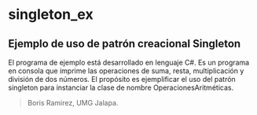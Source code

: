 # singleton_ex
## Ejemplo de uso de patrón creacional Singleton

El programa de ejemplo está desarrollado en lenguaje C#. Es un programa en consola que imprime las operaciones de suma, resta, multiplicación y división de dos números. El propósito es ejemplificar el uso del patrón singleton para instanciar la clase de nombre OperacionesAritméticas.


>Boris Ramirez, UMG Jalapa. 
